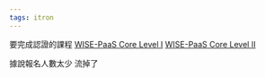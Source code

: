 ```yaml
---
tags: itron
---
```


要完成認證的課程
[WISE-PaaS Core Level I](https://academy.advantech.com/catalog/info/id:499)
[WISE-PaaS Core Level II](https://academy.advantech.com/catalog/info/id:507)

據說報名人數太少 流掉了